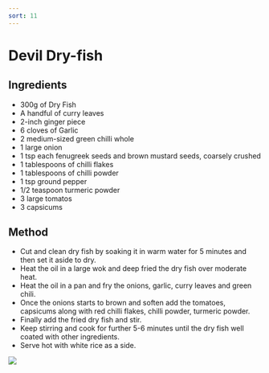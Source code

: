 ```yaml
---
sort: 11
---
```


# Devil Dry-fish

## Ingredients

* 300g of Dry Fish
* A handful of curry leaves
* 2-inch ginger piece 
* 6 cloves of Garlic
* 2 medium-sized green chilli whole
* 1 large onion
* 1 tsp each fenugreek seeds and brown mustard seeds, coarsely crushed
* 1 tablespoons of chilli flakes 
* 1 tablespoons of chilli powder
* 1 tsp ground pepper 
* 1/2 teaspoon turmeric powder
* 3 large tomatos
* 3 capsicums


## Method

* Cut and clean dry fish by soaking it in warm water for 5 minutes and then set it aside to dry.
* Heat the oil in a large wok and deep fried the dry fish over moderate heat.
* Heat the oil in a pan and fry the onions, garlic, curry leaves and green chili.
* Once the onions starts to brown and soften add the tomatoes, capsicums along with red chilli flakes,  chilli powder, turmeric powder.
* Finally add the fried dry fish and stir.
* Keep stirring and cook for further 5-6 minutes until the dry fish well coated with other ingredients.
* Serve hot with white rice as a side.

<img src="{{site.baseurl}}/images/dryfish.jpeg"/>
